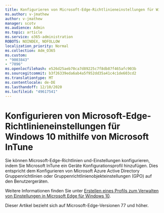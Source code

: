 ```yaml
---
title: Konfigurieren von Microsoft-Edge-Richtlinieneinstellungen für Windows 10 mithilfe von Microsoft InTune
ms.author: v-jmathew
author: v-jmathew
manager: scotv
ms.audience: Admin
ms.topic: article
ms.service: o365-administration
ROBOTS: NOINDEX, NOFOLLOW
localization_priority: Normal
ms.collection: Adm_O365
ms.custom:
- "9003843"
- "7096"
ms.openlocfilehash: e526d25aeb70ca7d89225c7f8db87f465afc903b
ms.sourcegitcommit: b3f26339eda6ab4a5f952dd35a41c4c1de603cd2
ms.translationtype: MT
ms.contentlocale: de-DE
ms.lasthandoff: 12/10/2020
ms.locfileid: "49617541"
---
```

# <a name="use-microsoft-intune-to-configure-microsoft-edge-policy-settings-for-windows-10"></a>Konfigurieren von Microsoft-Edge-Richtlinieneinstellungen für Windows 10 mithilfe von Microsoft InTune

Sie können Microsoft-Edge-Richtlinien und-Einstellungen konfigurieren, indem Sie Microsoft InTune ein Geräte Konfigurationsprofil hinzufügen. Dies entspricht dem Konfigurieren von Microsoft Azure Active Directory Gruppenrichtlinien oder Gruppenrichtlinienobjekteinstellungen (GPO) auf den Benutzergeräten.

Weitere Informationen finden Sie unter [Erstellen eines Profils zum Verwalten von Einstellungen in Microsoft Edge für Windows 10](https://go.microsoft.com/fwlink/?linkid=2133700).

Dieser Artikel bezieht sich auf Microsoft-Edge-Versionen 77 und höher.
